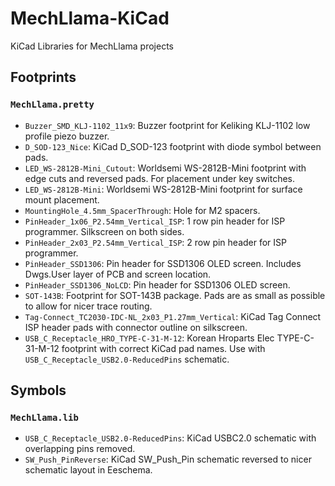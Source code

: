# MechLlama-KiCad
KiCad Libraries for MechLlama projects

## Footprints
### `MechLlama.pretty`
- `Buzzer_SMD_KLJ-1102_11x9`: Buzzer footprint for Keliking KLJ-1102 low profile piezo buzzer.
- `D_SOD-123_Nice`: KiCad D_SOD-123 footprint with diode symbol between pads.
- `LED_WS-2812B-Mini_Cutout`: Worldsemi WS-2812B-Mini footprint with edge cuts and reversed pads. For placement under key switches.
- `LED_WS-2812B-Mini`: Worldsemi WS-2812B-Mini footprint for surface mount placement.
- `MountingHole_4.5mm_SpacerThrough`: Hole for M2 spacers.
- `PinHeader_1x06_P2.54mm_Vertical_ISP`: 1 row pin header for ISP programmer. Silkscreen on both sides.
- `PinHeader_2x03_P2.54mm_Vertical_ISP`: 2 row pin header for ISP programmer.
- `PinHeader_SSD1306`: Pin header for SSD1306 OLED screen. Includes Dwgs.User layer of PCB and screen location.
- `PinHeader_SSD1306_NoLCD`: Pin header for SSD1306 OLED screen.
- `SOT-143B`: Footprint for SOT-143B package. Pads are as small as possible to allow for nicer trace routing.
- `Tag-Connect_TC2030-IDC-NL_2x03_P1.27mm_Vertical`: KiCad Tag Connect ISP header pads with connector outline on silkscreen.
- `USB_C_Receptacle_HRO_TYPE-C-31-M-12`: Korean Hroparts Elec TYPE-C-31-M-12 footprint with correct KiCad pad names. Use with `USB_C_Receptacle_USB2.0-ReducedPins` schematic.

## Symbols
### `MechLlama.lib`
- `USB_C_Receptacle_USB2.0-ReducedPins`: KiCad USBC2.0 schematic with overlapping pins removed.
- `SW_Push_PinReverse`: KiCad SW_Push_Pin schematic reversed to nicer schematic layout in Eeschema.
